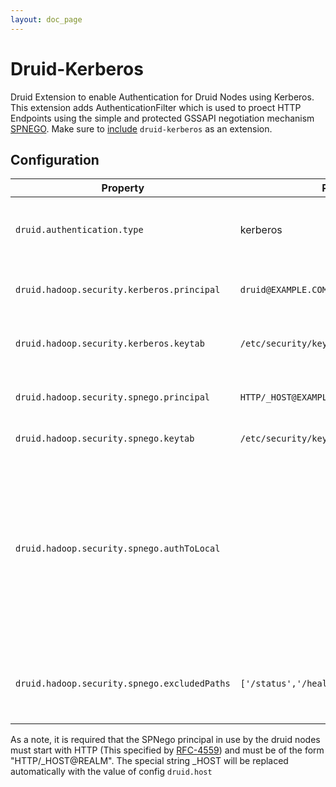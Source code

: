 ```yaml
---
layout: doc_page
---
```


# Druid-Kerberos

Druid Extension to enable Authentication for Druid Nodes using Kerberos.
This extension adds AuthenticationFilter which is used to proect HTTP Endpoints using the simple and protected GSSAPI negotiation mechanism [SPNEGO](https://en.wikipedia.org/wiki/SPNEGO). 
Make sure to [include](../../operations/including-extensions.html) `druid-kerberos` as an extension.


## Configuration

|Property|Possible Values|Description|Default|
|--------|---------------|-----------|-------|
|`druid.authentication.type`|kerberos||Must be set to 'kerberos' to enable kerberos authetication.|empty|
|`druid.hadoop.security.kerberos.principal`|`druid@EXAMPLE.COM`| Principal user name, used for internal node communication|empty|
|`druid.hadoop.security.kerberos.keytab`|`/etc/security/keytabs/druid.headlessUser.keytab`|Path to keytab file used for internal node communication|empty|
|`druid.hadoop.security.spnego.principal`|`HTTP/_HOST@EXAMPLE.COM`| SPNego service principal used by druid nodes|empty|
|`druid.hadoop.security.spnego.keytab`|`/etc/security/keytabs/spnego.service.keytab`|SPNego service keytab|empty|
|`druid.hadoop.security.spnego.authToLocal`||It allows you to set a general rule for mapping principal names to local user names. It will be used if there is not an explicit mapping for the principal name that is being translated.|DEFAULT|
|`druid.hadoop.security.spnego.excludedPaths`|`['/status','/health']`| Array of HTTP paths which which does NOT need to be authenticated.|\["/status"]|

As a note, it is required that the SPNego principal in use by the druid nodes must start with HTTP (This specified by [RFC-4559](https://tools.ietf.org/html/rfc4559)) and must be of the form "HTTP/_HOST@REALM". 
The special string _HOST will be replaced automatically with the value of config `druid.host`





